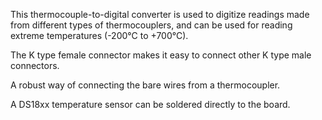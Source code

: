 
<FeatureList>

<Feature title="Thermocouple-to-digital converter" image="temperature-sensor">

This thermocouple-to-digital converter is used to digitize readings made from different types of thermocouplers, and can be used for reading extreme temperatures (-200°C to +700°C).
<FeatureWrapper>
  <FeatureLink variant="primary" title="Documentation" url="/tutorials/mkr-therm-shield/mkr-therm-shield-basic"/>
  <FeatureLink variant="secondary" title="Library" url="https://www.arduino.cc/reference/en/libraries/arduino_mkrtherm/"/>
</FeatureWrapper>
</Feature>


<Feature title="K type connector" image="connection">

The K type female connector makes it easy to connect other K type male connectors.

</Feature>


<Feature title="Screw terminals" image="hw-pin">

A robust way of connecting the bare wires from a thermocoupler.

</Feature>

<Feature title="Support for DS18xx" image="configurability">

A DS18xx temperature sensor can be soldered directly to the board.

</Feature>

</FeatureList>

